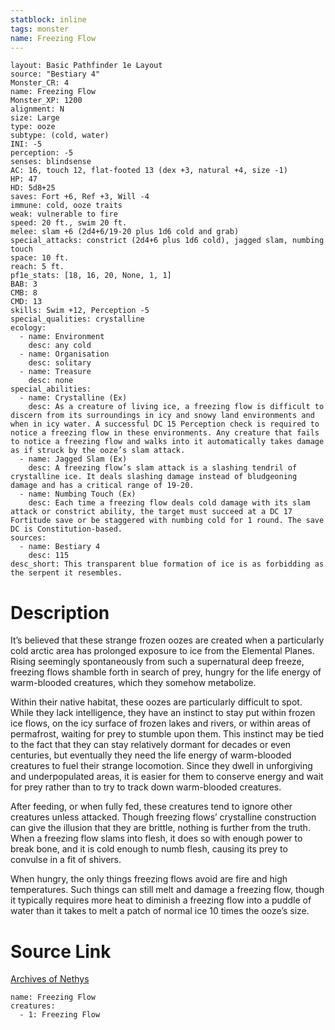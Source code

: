 ```yaml
---
statblock: inline
tags: monster
name: Freezing Flow
---
```

```statblock
layout: Basic Pathfinder 1e Layout
source: "Bestiary 4"
Monster_CR: 4
name: Freezing Flow
Monster_XP: 1200
alignment: N
size: Large
type: ooze
subtype: (cold, water)
INI: -5
perception: -5
senses: blindsense
AC: 16, touch 12, flat-footed 13 (dex +3, natural +4, size -1)
HP: 47
HD: 5d8+25
saves: Fort +6, Ref +3, Will -4
immune: cold, ooze traits
weak: vulnerable to fire
speed: 20 ft., swim 20 ft.
melee: slam +6 (2d4+6/19-20 plus 1d6 cold and grab)
special_attacks: constrict (2d4+6 plus 1d6 cold), jagged slam, numbing touch
space: 10 ft.
reach: 5 ft.
pf1e_stats: [18, 16, 20, None, 1, 1]
BAB: 3
CMB: 8
CMD: 13
skills: Swim +12, Perception -5
special_qualities: crystalline
ecology:
  - name: Environment
    desc: any cold
  - name: Organisation
    desc: solitary
  - name: Treasure
    desc: none
special_abilities:
  - name: Crystalline (Ex)
    desc: As a creature of living ice, a freezing flow is difficult to discern from its surroundings in icy and snowy land environments and when in icy water. A successful DC 15 Perception check is required to notice a freezing flow in these environments. Any creature that fails to notice a freezing flow and walks into it automatically takes damage as if struck by the ooze’s slam attack.
  - name: Jagged Slam (Ex)
    desc: A freezing flow’s slam attack is a slashing tendril of crystalline ice. It deals slashing damage instead of bludgeoning damage and has a critical range of 19-20.
  - name: Numbing Touch (Ex)
    desc: Each time a freezing flow deals cold damage with its slam attack or constrict ability, the target must succeed at a DC 17 Fortitude save or be staggered with numbing cold for 1 round. The save DC is Constitution-based.
sources:
  - name: Bestiary 4
    desc: 115
desc_short: This transparent blue formation of ice is as forbidding as the serpent it resembles.
```
# Description
It’s believed that these strange frozen oozes are created when a particularly cold arctic area has prolonged exposure to ice from the Elemental Planes. Rising seemingly spontaneously from such a supernatural deep freeze, freezing flows shamble forth in search of prey, hungry for the life energy of warm-blooded creatures, which they somehow metabolize.

Within their native habitat, these oozes are particularly difficult to spot. While they lack intelligence, they have an instinct to stay put within frozen ice flows, on the icy surface of frozen lakes and rivers, or within areas of permafrost, waiting for prey to stumble upon them. This instinct may be tied to the fact that they can stay relatively dormant for decades or even centuries, but eventually they need the life energy of warm-blooded creatures to fuel their strange locomotion. Since they dwell in unforgiving and underpopulated areas, it is easier for them to conserve energy and wait for prey rather than to try to track down warm-blooded creatures.

After feeding, or when fully fed, these creatures tend to ignore other creatures unless attacked. Though freezing flows’ crystalline construction can give the illusion that they are brittle, nothing is further from the truth. When a freezing flow slams into flesh, it does so with enough power to break bone, and it is cold enough to numb flesh, causing its prey to convulse in a fit of shivers.

When hungry, the only things freezing flows avoid are fire and high temperatures. Such things can still melt and damage a freezing flow, though it typically requires more heat to diminish a freezing flow into a puddle of water than it takes to melt a patch of normal ice 10 times the ooze’s size.
# Source Link
[Archives of Nethys](https://aonprd.com/MonsterDisplay.aspx?ItemName=Freezing%20Flow)
```encounter-table
name: Freezing Flow
creatures:
  - 1: Freezing Flow
```
